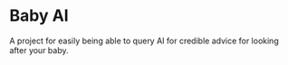 # Baby AI

A project for easily being able to query AI for credible advice for looking after your baby.